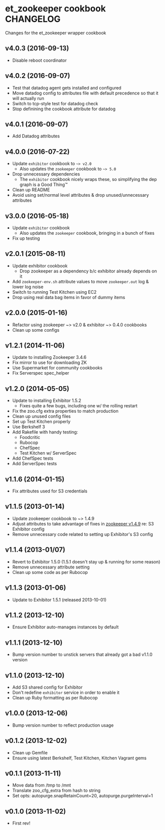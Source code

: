 et_zookeeper cookbook CHANGELOG
===============================
Changes for the et_zookeeper wrapper cookbook

v4.0.3 (2016-09-13)
-------------------
* Disable reboot coordinator

v4.0.2 (2016-09-07)
-------------------
* Test that datadog agent gets installed and configured
* Move datadog config to attributes file with default precedence so that it will actually run
* Switch to tcp-style test for datadog check
* Stop definining the cookbook attribute for datadog

v4.0.1 (2016-09-07)
-------------------
* Add Datadog attributes

v4.0.0 (2016-07-22)
-------------------
* Update `exhibitor` cookbook to `~> v2.0`
    - Also updates the `zookeeper` cookbook to `~> 5.0`
* Drop unnecessary dependencies
    - The `exhibitor` cookbook nicely wraps these, so simplifying the dep graph is a Good Thing™
* Clean up README
* Avoid using set/normal level attributes & drop unused/unnecessary attributes

v3.0.0 (2016-05-18)
-------------------
* Update `exhibitor` cookbook
    - Also updates the `zookeeper` cookbook, bringing in a bunch of fixes
* Fix up testing

v2.0.1 (2015-08-11)
-------------------
* Update exhibitor cookbook
    - Drop zookeeper as a dependency b/c exhibitor already depends on it
* Add `zookeeper-env.sh` attribute values to move `zookeeper.out` log & lower log noise
* Switch to running Test Kitchen using EC2
* Drop using real data bag items in favor of dummy items

v2.0.0 (2015-01-16)
-------------------
* Refactor using zookeeper ~> v2.0 & exhibitor ~> 0.4.0 cookbooks
* Clean up some configs

v1.2.1 (2014-11-06)
-------------------
* Update to installing Zookeeper 3.4.6
* Fix mirror to use for downloading ZK
* Use Supermarket for community cookbooks
* Fix Serverspec spec_helper

v1.2.0 (2014-05-05)
-------------------
* Update to installing Exhibitor 1.5.2
    * Fixes quite a few bugs, including one w/ the rolling restart
* Fix the zoo.cfg extra properties to match production
* Clean up unused config files
* Set up Test Kitchen properly
* Use Berkshelf 3
* Add Rakefile with handy testing:
    * Foodcritic
    * Rubocop
    * ChefSpec
    * Test Kitchen w/ ServerSpec
* Add ChefSpec tests
* Add ServerSpec tests


v1.1.6 (2014-01-15)
-------------
* Fix attributes used for S3 credentials

v1.1.5 (2013-01-14)
-------------
* Update zookeeper cookbook to ~> 1.4.9
* Adjust attributes to take advantage of fixes in [zookeeper v1.4.9](https://github.com/SimpleFinance/chef-zookeeper/compare/v1.4.8...v1.4.9) re: S3 Exhibitor config
* Remove unnecessary code related to setting up Exhibitor's S3 config

v1.1.4 (2013-01/07)
-------------
* Revert to Exhibitor 1.5.0 (1.5.1 doesn't stay up & running for some reason)
* Remove unnecessary attribute setting
* Clean up some code as per Rubocop

v1.1.3 (2013-01-06)
-------------
* Update to Exhibitor 1.5.1 (released 2013-10-01)

v1.1.2 (2013-12-10)
-------------
* Ensure Exhibitor auto-manages instances by default

v1.1.1 (2013-12-10)
-------------
* Bump version number to unstick servers that already got a bad v1.1.0 version

v1.1.0 (2013-12-10)
-------------
* Add S3 shared config for Exhibitor
* Don't redefine `exhibitor` service in order to enable it
* Clean up Ruby formatting as per Rubocop

v1.0.0 (2013-12-06)
-------------
* Bump version number to reflect production usage

v0.1.2 (2013-12-02)
-------------
* Clean up Gemfile
* Ensure using latest Berkshelf, Test Kitchen, Kitchen Vagrant gems

v0.1.1 (2013-11-11)
-------------
* Move data from /tmp to /mnt
* Translate zoo_cfg_extra from hash to string
* Set opts: autopurge.snapRetainCount=20, autopurge.purgeInterval=1

v0.1.0 (2013-11-02)
-------------
* First rev!
